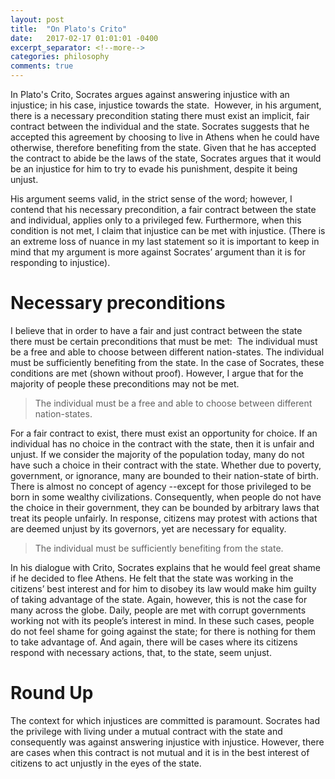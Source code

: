 ```yaml
---
layout: post
title:  "On Plato's Crito"
date:   2017-02-17 01:01:01 -0400
excerpt_separator: <!--more-->
categories: philosophy
comments: true
---
```

In Plato's Crito, Socrates argues against answering injustice with an injustice; in his case, injustice towards the state.  However, in his argument, there is a necessary precondition stating there must exist an implicit, fair contract between the individual and the state. Socrates suggests that he accepted this agreement by choosing to live in Athens when he could have otherwise, therefore benefiting from the state. Given that he has accepted the contract to abide be the laws of the state, Socrates argues that it would be an injustice for him to try to evade his punishment, despite it being unjust.

His argument seems valid, in the strict sense of the word; however, I contend that his necessary precondition, a fair contract between the state and individual, applies only to a privileged few. Furthermore, when this condition is not met, I claim that injustice can be met with injustice. <!--more--> (There is an extreme loss of nuance in my last statement so it is important to keep in mind that my argument is more against Socrates’ argument than it is for responding to injustice).

# Necessary preconditions
I believe that in order to have a fair and just contract between the state there must be certain preconditions that must be met: 
The individual must be a free and able to choose between different nation-states.
The individual must be sufficiently benefiting from the state.
In the case of Socrates, these conditions are met (shown without proof). However, I argue that for the majority of people these preconditions may not be met. 

> The individual must be a free and able to choose between different nation-states.

For a fair contract to exist, there must exist an opportunity for choice. If an individual has no choice in the contract with the state, then it is unfair and unjust. If we consider the majority of the population today, many do not have such a choice in their contract with the state. Whether due to poverty, government, or ignorance, many are bounded to their nation-state of birth. There is almost no concept of agency --except for those privileged to be born in some wealthy civilizations. Consequently, when people do not have the choice in their government, they can be bounded by arbitrary laws that treat its people unfairly. In response, citizens may protest with actions that are deemed unjust by its governors, yet are necessary for equality.

> The individual must be sufficiently benefiting from the state.

In his dialogue with Crito, Socrates explains that he would feel great shame if he decided to flee Athens. He felt that the state was working in the citizens’ best interest and for him to disobey its law would make him guilty of taking advantage of the state. Again, however, this is not the case for many across the globe. Daily, people are met with corrupt governments working not with its people’s interest in mind. In these such cases, people do not feel shame for going against the state; for there is nothing for them to take advantage of. And again, there will be cases where its citizens respond with necessary actions, that, to the state, seem unjust.

# Round Up
The context for which injustices are committed is paramount. Socrates had the privilege with living under a mutual contract with the state and consequently was against answering injustice with injustice. However, there are cases when this contract is not mutual and it is in the best interest of citizens to act unjustly in the eyes of the state.
